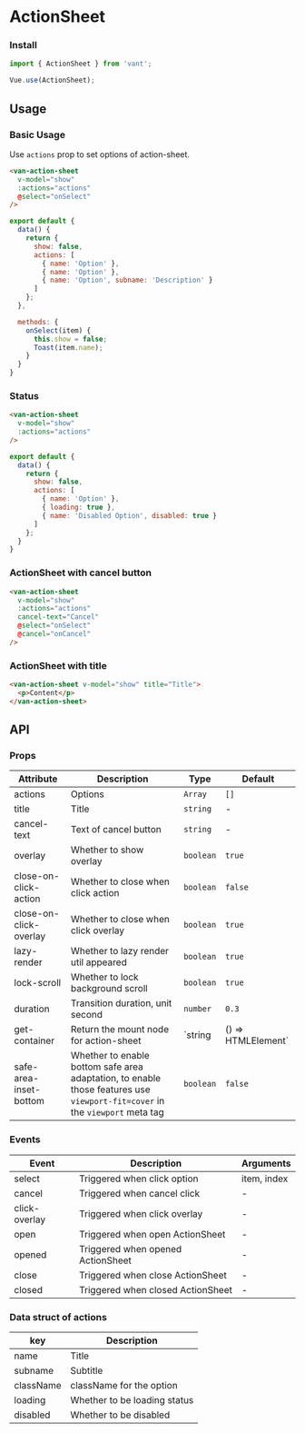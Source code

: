 # ActionSheet

### Install
``` javascript
import { ActionSheet } from 'vant';

Vue.use(ActionSheet);
```

## Usage

### Basic Usage

Use `actions` prop to set options of action-sheet. 

```html
<van-action-sheet
  v-model="show"
  :actions="actions"
  @select="onSelect"
/>
```

```javascript
export default {
  data() {
    return {
      show: false,
      actions: [
        { name: 'Option' },
        { name: 'Option' },
        { name: 'Option', subname: 'Description' }
      ]
    };
  },

  methods: {
    onSelect(item) {
      this.show = false;
      Toast(item.name);
    }
  }
}
```

### Status

```html
<van-action-sheet
  v-model="show"
  :actions="actions"
/>
```

```javascript
export default {
  data() {
    return {
      show: false,
      actions: [
        { name: 'Option' },
        { loading: true },
        { name: 'Disabled Option', disabled: true }
      ]
    };
  }
}
```

### ActionSheet with cancel button

```html
<van-action-sheet
  v-model="show"
  :actions="actions"
  cancel-text="Cancel"
  @select="onSelect"
  @cancel="onCancel"
/>
```

### ActionSheet with title

```html
<van-action-sheet v-model="show" title="Title">
  <p>Content</p>
</van-action-sheet>
```

## API

### Props

| Attribute | Description | Type | Default |
|------|------|------|------|
| actions | Options | `Array` | `[]` |
| title | Title | `string` | - |
| cancel-text | Text of cancel button | `string` | - |
| overlay | Whether to show overlay | `boolean` | `true` |
| close-on-click-action | Whether to close when click action | `boolean` | `false` |
| close-on-click-overlay | Whether to close when click overlay | `boolean` | `true` |
| lazy-render | Whether to lazy render util appeared | `boolean` | `true` |
| lock-scroll | Whether to lock background scroll | `boolean` | `true` |
| duration | Transition duration, unit second | `number` | `0.3` |
| get-container | Return the mount node for action-sheet | `string | () => HTMLElement` | - |
| safe-area-inset-bottom | Whether to enable bottom safe area adaptation, to enable those features use `viewport-fit=cover` in the `viewport` meta tag | `boolean` | `false` |

### Events

| Event | Description | Arguments |
|------|------|------|
| select | Triggered when click option | item, index |
| cancel | Triggered when cancel click | - |
| click-overlay | Triggered when click overlay | - |
| open | Triggered when open ActionSheet | - |
| opened | Triggered when opened ActionSheet | - |
| close | Triggered when close ActionSheet | - |
| closed | Triggered when closed ActionSheet | - |

### Data struct of actions

| key | Description |
|------|------|
| name | Title |
| subname | Subtitle |
| className | className for the option |
| loading | Whether to be loading status |
| disabled | Whether to be disabled |
